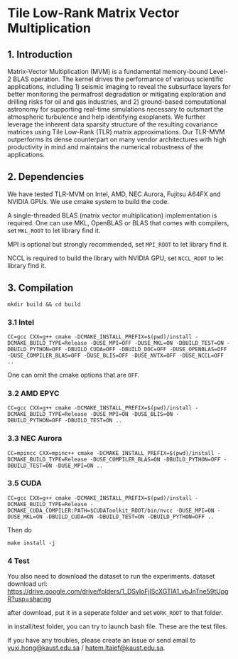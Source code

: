 # Tile Low-Rank Matrix Vector Multiplication

## 1. Introduction

Matrix-Vector Multiplication (MVM) is a fundamental memory-bound Level-2 BLAS operation. The kernel drives the performance of various scientific applications, 
including 1) seismic imaging to reveal the subsurface layers for better monitoring the permafrost degradation or mitigating exploration and drilling risks for oil 
and gas industries, and 2) ground-based computational astronomy for supporting real-time simulations necessary to outsmart the atmospheric turbulence and help 
identifying exoplanets. We further leverage the inherent data sparsity structure of the resulting covariance matrices using Tile Low-Rank (TLR) matrix 
approximations. Our TLR-MVM outperforms its dense counterpart on many vendor architectures with high productivity in mind and maintains the numerical robustness of 
the applications.  

## 2. Dependencies  

We have tested TLR-MVM on Intel, AMD, NEC Aurora, Fujitsu A64FX and NVIDIA GPUs. We use cmake system to build the code.

A single-threaded BLAS (matrix vector multiplication) implementation is required. One can use MKL, OpenBLAS or BLAS that comes with compilers, set `MKL_ROOT` to let library find it.

MPI is optional but strongly recommended, set `MPI_ROOT` to let library find it.

NCCL is required to build the library with NVIDIA GPU, set `NCCL_ROOT` to let library find it. 

## 3. Compilation

    mkdir build && cd build

### 3.1 Intel

    CC=gcc CXX=g++ cmake -DCMAKE_INSTALL_PREFIX=$(pwd)/install -DCMAKE_BUILD_TYPE=Release -DUSE_MPI=OFF -DUSE_MKL=ON -DBUILD_TEST=ON -DBUILD_PYTHON=OFF -DBUILD_CUDA=OFF -DBUILD_DOC=OFF -DUSE_OPENBLAS=OFF -DUSE_COMPILER_BLAS=OFF -DUSE_BLIS=OFF -DUSE_NVTX=OFF -DUSE_NCCL=OFF ..

One can omit the cmake options that are `OFF`.

### 3.2 AMD EPYC

    CC=gcc CXX=g++ cmake -DCMAKE_INSTALL_PREFIX=$(pwd)/install -DCMAKE_BUILD_TYPE=Release -DUSE_MPI=ON -DUSE_BLIS=ON -DBUILD_PYTHON=OFF -DBUILD_TEST=ON ..

### 3.3 NEC Aurora
    
    CC=mpincc CXX=mpinc++ cmake -DCMAKE_INSTALL_PREFIX=$(pwd)/install -DCMAKE_BUILD_TYPE=Release -DUSE_COMPILER_BLAS=ON -DBUILD_PYTHON=OFF -DBUILD_TEST=ON -DUSE_MPI=ON ..

### 3.5 CUDA

    CC=gcc CXX=g++ cmake -DCMAKE_INSTALL_PREFIX=$(pwd)/install -DCMAKE_BUILD_TYPE=Release -DCMAKE_CUDA_COMPILER:PATH=$CUDAToolkit_ROOT/bin/nvcc -DUSE_MPI=ON -DUSE_MKL=ON -DBUILD_CUDA=ON -DBUILD_TEST=ON -DBUILD_PYTHON=OFF ..

Then do 

    make install -j

### 4 Test
You also need to download the dataset to run the experiments.
dataset download url:
https://drive.google.com/drive/folders/1_DSyloFjlScXGTlA1_ybJnTne59tUpgR?usp=sharing

after download, put it in a seperate folder and set `WORK_ROOT` to that folder.

in install/test folder, you can try to launch bash file. 
These are the test files.

If you have any troubles, please create an issue or 
send email to yuxi.hong@kaust.edu.sa / hatem.ltaief@kaust.edu.sa.

